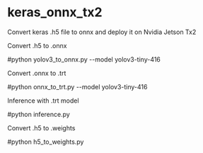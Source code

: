 # keras_onnx_tx2

Convert keras .h5 file to onnx and deploy it on Nvidia Jetson Tx2

Convert .h5 to .onnx

#python yolov3_to_onnx.py --model yolov3-tiny-416 

Convert .onnx to .trt

#python onnx_to_trt.py --model yolov3-tiny-416


Inference with .trt model


#python inference.py


Convert .h5 to .weights


#python h5_to_weights.py
